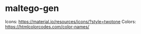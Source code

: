 # maltego-gen

Icons: https://material.io/resources/icons/?style=twotone
Colors: https://htmlcolorcodes.com/color-names/

